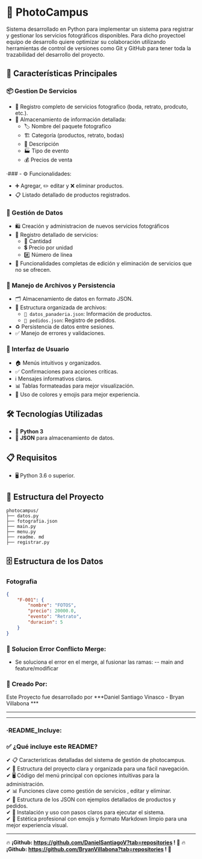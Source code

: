# 📸 PhotoCampus

Sistema desarrollado en Python para implementar un sistema para registrar y gestionar los servicios fotográficos disponibles. Para dicho proyectoel equipo de desarrollo quiere optimizar su colaboración utilizando herramientas de control de versiones como Git y GitHub para tener toda la trazabilidad del desarrollo del proyecto.

## 🌟 Características Principales

### 📦 Gestion De Servicios
- 📌 Registro completo de servicios fotografico (boda, retrato, prodcuto, etc.).
- 📂 Almacenamiento de información detallada:
  - 🏷️ Nombre del paquete fotografico
  - 🏗️ Categoría (productos, retrato, bodas)
  - 📝 Descripción
  - 🏭 Tipo de evento
  - 💰 Precios de venta 

·### - ⚙️ Funcionalidades:
  - ➕ Agregar, ✏️ editar y ❌ eliminar productos.
  - 📋 Listado detallado de productos registrados.

### 📝 Gestión de Datos
- 🛍️ Creación y administracion de nuevos servicios fotográficos
- 📄 Registro detallado de servicios: 
  - 🔢 Cantidad
  - 💲 Precio por unidad
  - #️⃣ Número de línea
- 🔄 Funcionalidades completas de edición y eliminación de servicios que no se ofrecen.


### 💾 Manejo de Archivos y Persistencia
- 🗂️ Almacenamiento de datos en formato JSON.
- 📂 Estructura organizada de archivos:
  - `📜 datos_panaderia.json`: Información de productos.
  - `📜 pedidos.json`: Registro de pedidos.
- ♻️ Persistencia de datos entre sesiones.
- ✅ Manejo de errores y validaciones.

### 👥 Interfaz de Usuario
- 🏠 Menús intuitivos y organizados.
- ✅ Confirmaciones para acciones críticas.
- ℹ️ Mensajes informativos claros.
- 📊 Tablas formateadas para mejor visualización.
- 🎨 Uso de colores y emojis para mejor experiencia.

## 🛠️ Tecnologías Utilizadas
- 🐍 **Python 3**
- 📄 **JSON** para almacenamiento de datos.

## 📋 Requisitos
- 🖥️ Python 3.6 o superior.


## 📁 Estructura del Proyecto
```
photocampus/
├── datos.py
├── fotografia.json
├── main.py
├── menu.py 
├── readme. md
├── registrar.py
```

## 🗄️ Estructura de los Datos

### Fotografia
```json
{
    "F-001": {
        "nombre": "FOTOS",
        "precio": 20000.0,
        "evento": "Retrato",
        "duracion": 5
    }
}
```
### 📄 Solucion Error Conflicto Merge: 
- Se soluciona el error en el merge, al fusionar las ramas: 
 -- main  and feature/modificar
 


### 📄 Creado Por:
Este Proyecto fue desarrollado por ***Daniel Santiago Vinasco - Bryan Villabona *** 

-------------------------------------------------------

---

### ·README_Incluye:
### ✅ ¿Qué incluye este README?
✔ 📋 Características detalladas del sistema de gestión de photocampus.  
✔ 📁 Estructura del proyecto clara y organizada para una fácil navegación.  
✔ 🖥️ Código del menú principal con opciones intuitivas para la administración.  
✔ 📊 Funciones clave como gestión de servicios , editar y eliminar.  
✔ 💾 Estructura de los JSON con ejemplos detallados de productos y pedidos.  
✔ 🚀 Instalación y uso con pasos claros para ejecutar el sistema.  
✔ 🎨 Estética profesional con emojis y formato Markdown limpio para una mejor experiencia visual.  


----------------------------------------------

🔥 **¡Github: https://github.com/DanielSantiagoV?tab=repositories ! 🚀**
🔥 **¡Github: https://github.com/BryanVillabona?tab=repositories ! 🚀**
